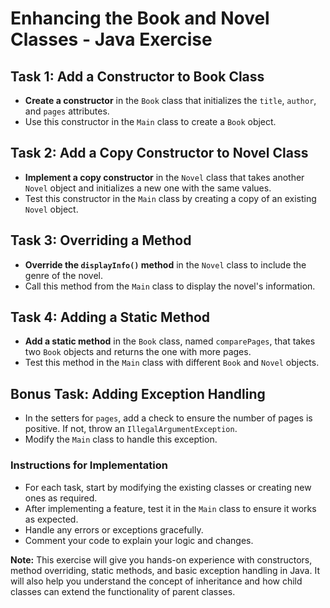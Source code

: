 # Enhancing the Book and Novel Classes - Java Exercise

## Task 1: Add a Constructor to Book Class
- **Create a constructor** in the `Book` class that initializes the `title`, `author`, and `pages` attributes.
- Use this constructor in the `Main` class to create a `Book` object.

## Task 2: Add a Copy Constructor to Novel Class
- **Implement a copy constructor** in the `Novel` class that takes another `Novel` object and initializes a new one with the same values.
- Test this constructor in the `Main` class by creating a copy of an existing `Novel` object.

## Task 3: Overriding a Method
- **Override the `displayInfo()` method** in the `Novel` class to include the genre of the novel.
- Call this method from the `Main` class to display the novel's information.

## Task 4: Adding a Static Method
- **Add a static method** in the `Book` class, named `comparePages`, that takes two `Book` objects and returns the one with more pages.
- Test this method in the `Main` class with different `Book` and `Novel` objects.

## Bonus Task: Adding Exception Handling
- In the setters for `pages`, add a check to ensure the number of pages is positive. If not, throw an `IllegalArgumentException`.
- Modify the `Main` class to handle this exception.

### Instructions for Implementation
- For each task, start by modifying the existing classes or creating new ones as required.
- After implementing a feature, test it in the `Main` class to ensure it works as expected.
- Handle any errors or exceptions gracefully.
- Comment your code to explain your logic and changes.

**Note:** This exercise will give you hands-on experience with constructors, method overriding, static methods, and basic exception handling in Java. It will also help you understand the concept of inheritance and how child classes can extend the functionality of parent classes.
